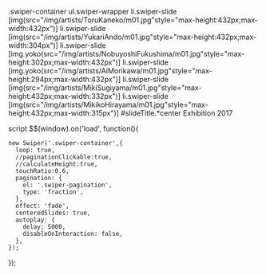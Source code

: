 .swiper-container
  ul.swiper-wrapper
    li.swiper-slide
      [img(src="/img/artists/ToruKaneko/m01.jpg"style="max-height:432px;max-width:432px")]
    li.swiper-slide
      [img(src="/img/artists/YukariAndo/m01.jpg"style="max-height:432px;max-width:304px")]
    li.swiper-slide
      [img.yoko(src="/img/artists/NobuyoshiFukushima/m01.jpg"style="max-height:302px;max-width:432px")]
    li.swiper-slide
      [img.yoko(src="/img/artists/AiMorikawa/m01.jpg"style="max-height:294px;max-width:432px")]
    li.swiper-slide
      [img(src="/img/artists/MikiSugiyama/m01.jpg"style="max-height:432px;max-width:332px")]
    li.swiper-slide
      [img(src="/img/artists/MikikoHirayama/m01.jpg"style="max-height:432px;max-width:315px")]
#slideTitle.*center Exhibition 2017


script
  $$(window).on('load', function(){

    new Swiper('.swiper-container',{
      loop: true,
      //paginationClickable:true,
      //calculateHeight:true,
      touchRatio:0.6,
      pagination: {
        el: '.swiper-pagination',
        type: 'fraction',
      },
      effect: 'fade',
      centeredSlides: true,
      autoplay: {
        delay: 5000,
        disableOnInteraction: false,
      },
    });
  });

